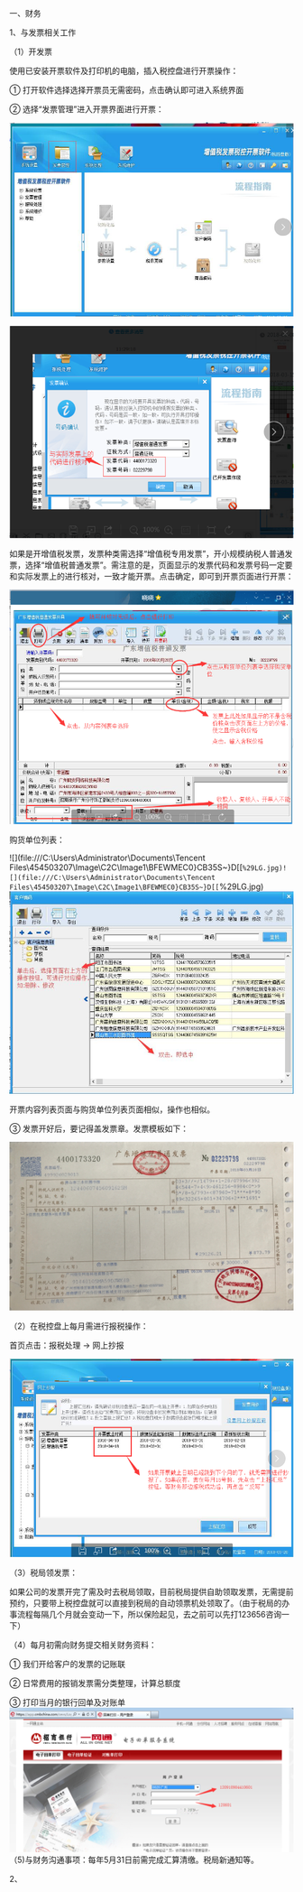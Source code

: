 一、财务

1、与发票相关工作

（1）开发票

使用已安装开票软件及打印机的电脑，插入税控盘进行开票操作：

① 打开软件选择选择开票员无需密码，点击确认即可进入系统界面

② 选择“发票管理”进入开票界面进行开票：

![](/assets/开票1.png)

![](/assets/开票3.png)

如果是开增值税发票，发票种类需选择“增值税专用发票”，开小规模纳税人普通发票，选择“增值税普通发票”。需注意的是，页面显示的发票代码和发票号码一定要和实际发票上的进行核对，一致才能开票。点击确定，即可到开票页面进行开票：

![](/assets/开票4.png)

购货单位列表：

![](file:///C:\Users\Administrator\Documents\Tencent Files\454503207\Image\C2C\Image1\BFEWMEC0}CB35S~}D[[`%29LG.jpg)![](file:///C:\Users\Administrator\Documents\Tencent Files\454503207\Image\C2C\Image1\BFEWMEC0}CB35S~}D[[`%29LG.jpg)![](/assets/开票5.png)

开票内容列表页面与购货单位列表页面相似，操作也相似。

③ 发票开好后，要记得盖发票章。发票模板如下：

![](/assets/开票7.png)

（2）在税控盘上每月需进行报税操作：

首页点击：报税处理 → 网上抄报

![](/assets/开票6.png)

（3）税局领发票：

如果公司的发票开完了需及时去税局领取，目前税局提供自助领取发票，无需提前预约，只要带上税控盘就可以直接到税局的自动领票机处领取了。（由于税局的办事流程每隔几个月就会变动一下，所以保险起见，去之前可以先打123656咨询一下）

（4）每月初需向财务提交相关财务资料：

① 我们开给客户的发票的记账联

② 日常费用的报销发票需分类整理，计算总额度

③ 打印当月的银行回单及对账单![](/assets/开票8.png)（5\)与财务沟通事项：每年5月31日前需完成汇算清缴。税局新通知等。

2、

